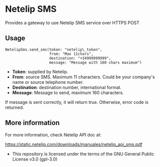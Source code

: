 Netelip SMS
===========

Provides a gateway to use Netelip SMS service over HTTPS POST

Usage
-----

    NetelipSms.send_sms(token: "netelip\_token",
                        from: "Max 11chars",
                        destination: "+34999999999",
                        message: "Message with 160 chars maximum")

- __Token__: supplied by Netelip.
- __From__: source SMS. Maximum 11 characters. Could be your company's name or source telephone number.
- __Destination__: destination number, international format.
- __Message__: Message to send, maximum 160 characters.

If message is sent correctly, it will return true. Otherwise, error code is returned.

More information
----------------

For more information, check Netelip API doc at:

https://static.netelip.com/downloads/manuales/netelip_api_sms.pdf

- This repository is licensed under the terms of the GNU General Public License v3.0 (gpl-3.0)
